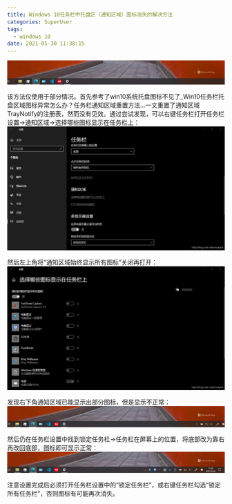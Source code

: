 ```yaml
---
title: Windows 10任务栏中托盘区（通知区域）图标消失的解决方法
categories: SuperUser
tags:
  - windows 10
date: 2021-05-30 11:38:15
---
```


![img](2021-05/20210530112947140.png)

该方法仅使用于部分情况。首先参考了win10系统托盘图标不见了_Win10任务栏托盘区域图标异常怎么办？任务栏通知区域重置方法...一文重置了通知区域TrayNotify的注册表，然而没有见效。通过尝试发现，可以右键任务栏打开任务栏设置->通知区域->选择哪些图标显示在任务栏上：![img](2021-05/20210530113124658.png)

然后左上角将“通知区域始终显示所有图标”关闭再打开： ![img](2021-05/20210530113159959.png)

发现右下角通知区域已能显示出部分图标，但是显示不正常：![img](2021-05/20210530113255363.png)

然后仍在任务栏设置中找到锁定任务栏->任务栏在屏幕上的位置，将底部改为靠右再改回底部，图标即可显示正常：![img](2021-05/20210530113627513.png)

注意设置完成后必须打开任务栏设置中的“锁定任务栏”，或右键任务栏勾选“锁定所有任务栏”，否则图标有可能再次消失。
